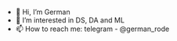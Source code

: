 - 👋 Hi, I’m German
- 👀 I’m interested in DS, DA and ML
- 📫 How to reach me: telegram - @german_rode

<!---
GermanRode2000/GermanRode2000 is a ✨ special ✨ repository because its `README.md` (this file) appears on your GitHub profile.
You can click the Preview link to take a look at your changes.
--->

